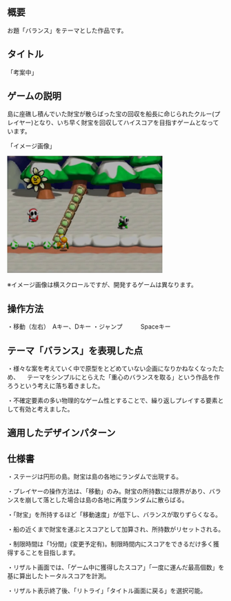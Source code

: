 ## 概要
お題「バランス」をテーマとした作品です。

## タイトル
「考案中」
## ゲームの説明
島に座礁し積んでいた財宝が散らばった宝の回収を船長に命じられたクルー(プレイヤー)となり、いち早く財宝を回収してハイスコアを目指すゲームとなっています。

「イメージ画像」

<img src="./SS/スクリーンショット 2023-10-04 134559.jpg" width="px480" height="270px"></img>

※イメージ画像は横スクロールですが、開発するゲームは異なります。

## 操作方法
・移動（左右）　Aキー、Dキー
・ジャンプ　　　Spaceキー

## テーマ「バランス」を表現した点
・様々な案を考えていく中で原型をとどめていない企画になりかねなくなったため、
　テーマをシンプルにとらえた「重心のバランスを取る」という作品を作ろうという考えに落ち着きました。

・不確定要素の多い物理的なゲーム性とすることで、繰り返しプレイする要素として有効と考えました。

## 適用したデザインパターン

## 仕様書
・ステージは円形の島。財宝は島の各地にランダムで出現する。

・プレイヤーの操作方法は、「移動」のみ。財宝の所持数には限界があり、バランスを崩して落とした場合は島の各地に再度ランダムに散らばる。

・「財宝」を所持するほど「移動速度」が低下し、バランスが取りずらくなる。

・船の近くまで財宝を運ぶとスコアとして加算され、所持数がリセットされる。

・制限時間は「1分間」(変更予定有)。制限時間内にスコアをできるだけ多く獲得することを目指します。

・リザルト画面では、「ゲーム中に獲得したスコア」「一度に運んだ最高個数」を基に算出したトータルスコアを計測。

・リザルト表示終了後、「リトライ」「タイトル画面に戻る」を選択可能。
